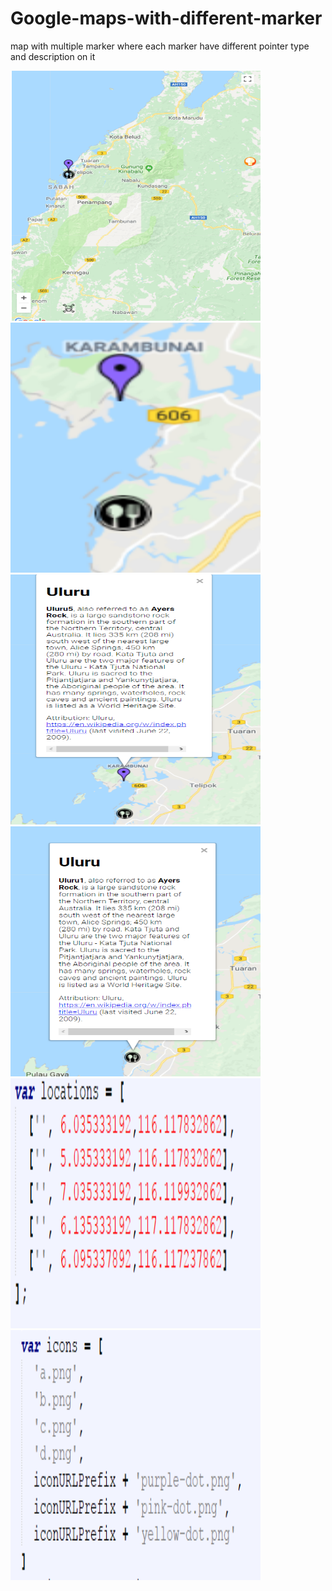 # Google-maps-with-different-marker
map with multiple marker where each marker have different pointer type and description on it

<img src="screenshot/1.PNG" data-canonical-src="screenshot/1.PNG" width="400" height="400" />
<img src="screenshot/2.PNG" data-canonical-src="screenshot/2.PNG" width="400" height="400" />
<img src="screenshot/3.PNG" data-canonical-src="screenshot/3.PNG" width="400" height="400" />
<img src="screenshot/4.PNG" data-canonical-src="screenshot/4.PNG" width="400" height="400" />
<img src="screenshot/5.PNG" data-canonical-src="screenshot/5.PNG" width="400" height="400" />
<img src="screenshot/6.PNG" data-canonical-src="screenshot/6.PNG" width="400" height="400" />
